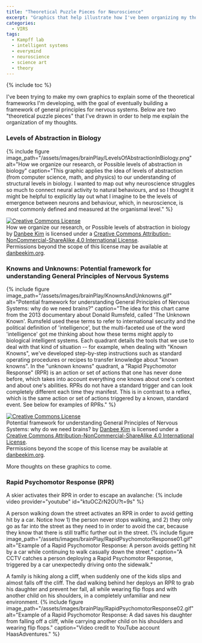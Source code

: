 ```yaml
---
title: "Theoretical Puzzle Pieces for Neuroscience"
excerpt: "Graphics that help illustrate how I've been organizing my thoughts about neuroscience"
categories:
  - VIRS
tags:
  - Kampff lab
  - intelligent systems
  - everymind
  - neuroscience
  - science art
  - theory
---
```

{% include toc %}

I've been trying to make my own graphics to explain some of the theoretical frameworks I'm developing, with the goal of eventually building a framework of general principles for nervous systems. Below are two "theoretical puzzle pieces" that I've drawn in order to help me explain the organization of my thoughts. 

### Levels of Abstraction in Biology
{% include figure image_path="/assets/images/brainPlay/LevelsOfAbstractionInBiology.png" alt="How we organize our research, or Possible levels of abstraction in biology" caption="This graphic applies the idea of levels of abstraction (from computer science, math, and physics) to our understanding of structural levels in biology. I wanted to map out why neuroscience struggles so much to connect neural activity to natural behaviours, and so I thought it might be helpful to explicitly lay out what I imagine to be the levels of emergence between neurons and behaviour, which, in neuroscience, is most commonly defined and measured at the organismal level." %}

<a rel="license" href="http://creativecommons.org/licenses/by-nc-sa/4.0/"><img alt="Creative Commons License" style="border-width:0" src="https://i.creativecommons.org/l/by-nc-sa/4.0/88x31.png" /></a><br /><span xmlns:dct="http://purl.org/dc/terms/" href="http://purl.org/dc/dcmitype/StillImage" property="dct:title" rel="dct:type">How we organize our research, or Possible levels of abstraction in biology</span> by <a xmlns:cc="http://creativecommons.org/ns#" href="www.danbeekim.org" property="cc:attributionName" rel="cc:attributionURL">Danbee Kim</a> is licensed under a <a rel="license" href="http://creativecommons.org/licenses/by-nc-sa/4.0/">Creative Commons Attribution-NonCommercial-ShareAlike 4.0 International License</a>.<br />Permissions beyond the scope of this license may be available at <a xmlns:cc="http://creativecommons.org/ns#" href="www.danbeekim.org" rel="cc:morePermissions">danbeekim.org</a>.

### Knowns and Unknowns: Potential framework for understanding General Principles of Nervous Systems
{% include figure image_path="/assets/images/brainPlay/KnownsAndUnknowns.gif" alt="Potential framework for understanding General Principles of Nervous Systems: why do we need brains?" caption="The idea for this chart came from the 2013 documentary about Donald Rumsfeld, called 'The Unknown Known'. Rumsfeld used these terms to refer to international security and the political definition of 'intelligence', but the multi-faceted use of the word 'intelligence' got me thinking about how these terms might apply to biological intelligent systems. Each quadrant details the tools that we use to deal with that kind of situation -- for example, when dealing with "Known Knowns", we've developed step-by-step instructions such as standard operating procedures or recipes to transfer knowledge about "known knowns". In the "unknown knowns" quadrant, a "Rapid Psychomotor Response" (RPR) is an action or set of actions that one has never done before, which takes into account everything one knows about one's context and about one's abilities. RPRs do not have a standard trigger and can look completely different each time they manifest. This is in contrast to a reflex, which is the same action or set of actions triggered by a known, standard event. See below for examples of RPRs." %}

<a rel="license" href="http://creativecommons.org/licenses/by-nc-sa/4.0/"><img alt="Creative Commons License" style="border-width:0" src="https://i.creativecommons.org/l/by-nc-sa/4.0/88x31.png" /></a><br /><span xmlns:dct="http://purl.org/dc/terms/" href="http://purl.org/dc/dcmitype/StillImage" property="dct:title" rel="dct:type">Potential framework for understanding General Principles of Nervous Systems: why do we need brains?</span> by <a xmlns:cc="http://creativecommons.org/ns#" href="www.danbeekim.org" property="cc:attributionName" rel="cc:attributionURL">Danbee Kim</a> is licensed under a <a rel="license" href="http://creativecommons.org/licenses/by-nc-sa/4.0/">Creative Commons Attribution-NonCommercial-ShareAlike 4.0 International License</a>.<br />Permissions beyond the scope of this license may be available at <a xmlns:cc="http://creativecommons.org/ns#" href="www.danbeekim.org" rel="cc:morePermissions">danbeekim.org</a>.

More thoughts on these graphics to come. 

### Rapid Psychomotor Response (RPR)
A skier activates their RPR in order to escape an avalanche: 
{% include video provider="youtube" id="ktuOCZrN2OU?t=9s" %}

A person walking down the street activates an RPR in order to avoid getting hit by a car. Notice how 1) the person never stops walking, and 2) they only go as far into the street as they need to in order to avoid the car, because they know that there is still traffic further out in the street. 
{% include figure image_path="/assets/images/brainPlay/RapidPsychomotorResponse01.gif" alt="Example of a Rapid Psychomotor Response: A person avoids getting hit by a car while continuing to walk casually down the street." caption="A CCTV catches a person deploying a Rapid Psychomotor Response, triggered by a car unexpectedly driving onto the sidewalk."

A family is hiking along a cliff, when suddenly one of the kids slips and almost falls off the cliff. The dad walking behind her deploys an RPR to grab his daughter and prevent her fall, all while wearing flip flops and with another child on his shoulders, in a completely unfamiliar and new environment. 
{% include figure image_path="/assets/images/brainPlay/RapidPsychomotorResponse02.gif" alt="Example of a Rapid Psychomotor Response: A dad saves his daughter from falling off a cliff, while carrying another child on his shoulders and wearing flip flops." caption="Video credit to YouTube account HaasAdventures." %}

